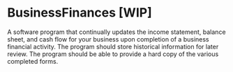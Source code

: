 # BusinessFinances [WIP]
A software program that continually updates the income statement, balance sheet, and cash flow for your business upon completion of a business financial activity. The program should store historical information for later review. The program should be able to provide a hard copy of the various completed forms.
